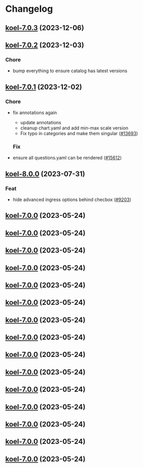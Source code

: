 # Changelog



## [koel-7.0.3](https://github.com/truecharts/charts/compare/koel-7.0.2...koel-7.0.3) (2023-12-06)




## [koel-7.0.2](https://github.com/truecharts/charts/compare/koel-7.0.1...koel-7.0.2) (2023-12-03)

### Chore

- bump everything to ensure catalog has latest versions
  
  


## [koel-7.0.1](https://github.com/truecharts/charts/compare/koel-8.0.0...koel-7.0.1) (2023-12-02)

### Chore

- fix annotations again
  - update annotations
  - cleanup chart.yaml and add min-max scale version
  - Fix typo in categories and make them singular ([#13693](https://github.com/truecharts/charts/issues/13693))
  
  ### Fix

- ensure all questions.yaml can be rendered ([#15612](https://github.com/truecharts/charts/issues/15612))
  
  











## [koel-8.0.0](https://github.com/truecharts/charts/compare/koel-7.0.0...koel-8.0.0) (2023-07-31)

### Feat

- hide advanced ingress options behind checbox ([#9203](https://github.com/truecharts/charts/issues/9203))
  
  


## [koel-7.0.0](https://github.com/truecharts/charts/compare/koel-6.0.27...koel-7.0.0) (2023-05-24)




## [koel-7.0.0](https://github.com/truecharts/charts/compare/koel-6.0.27...koel-7.0.0) (2023-05-24)




## [koel-7.0.0](https://github.com/truecharts/charts/compare/koel-6.0.27...koel-7.0.0) (2023-05-24)




## [koel-7.0.0](https://github.com/truecharts/charts/compare/koel-6.0.27...koel-7.0.0) (2023-05-24)




## [koel-7.0.0](https://github.com/truecharts/charts/compare/koel-6.0.27...koel-7.0.0) (2023-05-24)




## [koel-7.0.0](https://github.com/truecharts/charts/compare/koel-6.0.27...koel-7.0.0) (2023-05-24)




## [koel-7.0.0](https://github.com/truecharts/charts/compare/koel-6.0.27...koel-7.0.0) (2023-05-24)




## [koel-7.0.0](https://github.com/truecharts/charts/compare/koel-6.0.27...koel-7.0.0) (2023-05-24)




## [koel-7.0.0](https://github.com/truecharts/charts/compare/koel-6.0.27...koel-7.0.0) (2023-05-24)




## [koel-7.0.0](https://github.com/truecharts/charts/compare/koel-6.0.27...koel-7.0.0) (2023-05-24)




## [koel-7.0.0](https://github.com/truecharts/charts/compare/koel-6.0.27...koel-7.0.0) (2023-05-24)




## [koel-7.0.0](https://github.com/truecharts/charts/compare/koel-6.0.27...koel-7.0.0) (2023-05-24)




## [koel-7.0.0](https://github.com/truecharts/charts/compare/koel-6.0.27...koel-7.0.0) (2023-05-24)




## [koel-7.0.0](https://github.com/truecharts/charts/compare/koel-6.0.27...koel-7.0.0) (2023-05-24)




## [koel-7.0.0](https://github.com/truecharts/charts/compare/koel-6.0.27...koel-7.0.0) (2023-05-24)


